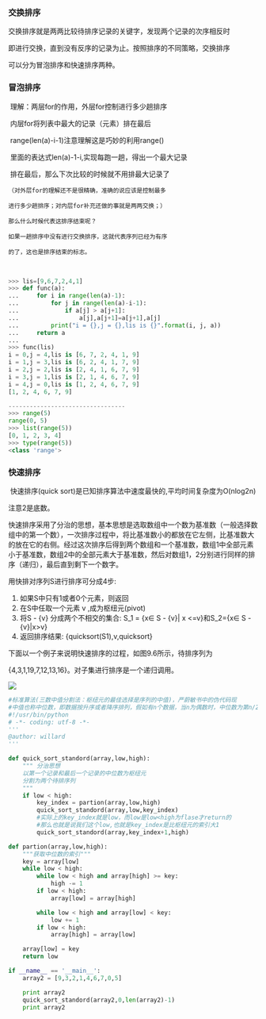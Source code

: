 ### 交换排序

交换排序就是两两比较待排序记录的关键字，发现两个记录的次序相反时

即进行交换，直到没有反序的记录为止。按照排序的不同策略，交换排序

可以分为冒泡排序和快速排序两种。



### 冒泡排序

​	理解：两层for的作用，外层for控制进行多少趟排序

​	内层for将列表中最大的记录（元素）排在最后

​	range(len(a)-i-1)注意理解这是巧妙的利用range()

​	里面的表达式len(a)-1-i,实现每跑一趟，得出一个最大记录

​	排在最后，那么下次比较的时候就不用排最大记录了



```
（对外层for的理解还不是很精确，准确的说应该是控制最多

进行多少趟排序；对内层for补充还做的事就是两两交换；）

那么什么时候代表这排序结束呢？

如果一趟排序中没有进行交换排序，这就代表序列已经为有序

的了，这也是排序结束的标志。

```



​	



```python
>>> lis=[9,6,7,2,4,1]
>>> def func(a):
...     for i in range(len(a)-1):
...         for j in range(len(a)-i-1):
...             if a[j] > a[j+1]:
...                 a[j],a[j+1]=a[j+1],a[j]
...         print("i = {},j = {},lis is {}".format(i, j, a))
...     return a
... 
>>> func(lis)
i = 0,j = 4,lis is [6, 7, 2, 4, 1, 9]
i = 1,j = 3,lis is [6, 2, 4, 1, 7, 9]
i = 2,j = 2,lis is [2, 4, 1, 6, 7, 9]
i = 3,j = 1,lis is [2, 1, 4, 6, 7, 9]
i = 4,j = 0,lis is [1, 2, 4, 6, 7, 9]
[1, 2, 4, 6, 7, 9]

---------------------------------
>>> range(5)
range(0, 5)
>>> list(range(5))
[0, 1, 2, 3, 4]
>>> type(range(5))
<class 'range'>
```



### 快速排序

​	快速排序(quick sort)是已知排序算法中速度最快的,平均时间复杂度为O(nlog2n)

注意2是底数。

快速排序采用了分治的思想，基本思想是选取数组中一个数为基准数（一般选择数组中的第一个数），一次排序过程中，将比基准数小的都放在它左侧，比基准数大的放在它的右侧。经过这次排序后得到两个数组和一个基准数，数组1中全部元素小于基准数，数组2中的全部元素大于基准数，然后对数组1，2分别进行同样的排序（递归），最后直到剩下一个数字。



用快排对序列S进行排序可分成4步:

1. 如果S中只有1或者0个元素，则返回
2. 在S中任取一个元素 v ,成为枢纽元(pivot)
3. 将S - {v} 分成两个不相交的集合: S_1 = {x∈ S - {v}| x <=v}和S_2={x∈ S - {v}|x>v}
4. 返回排序结果:  {quicksort(S1),v,quicksort} 



下面以一个例子来说明快速排序的过程，如图9.6所示，待排序列为

{4,3,1,19,7,12,13,16}。对子集进行排序是一个递归调用。



![](http://p7bj6aatj.bkt.clouddn.com/quicksort.jpg)







```python
#标准算法(三数中值分割法：枢纽元的最佳选择是序列的中值)，严蔚敏书中的伪代码现
#中值也称中位数，即数据按升序或者降序排列，假如有n个数据，当n为偶数时，中位数为第n/2位数和第(n+2)/2位数的平均数;如果n为奇数，那么中位数为第(n+1)/2位数的值。
#!/usr/bin/python
# -*- coding: utf-8 -*-
'''
@author: willard
'''

def quick_sort_standord(array,low,high):
    """ 分治思想
    以第一个记录和最后一个记录的中位数为枢纽元
    分割为两个待排序列
    """
    if low < high:
        key_index = partion(array,low,high)
        quick_sort_standord(array,low,key_index)
        #实际上的key_index就是low，而low是low<high为flase才return的
        #那么也就是说我们这个low,也就是key_index是比枢纽元的索引大1
        quick_sort_standord(array,key_index+1,high)

def partion(array,low,high):
    """获取中位数的索引"""
    key = array[low]
    while low < high:
        while low < high and array[high] >= key:
            high -= 1
        if low < high:
            array[low] = array[high]

        while low < high and array[low] < key:
            low += 1
        if low < high:
            array[high] = array[low]

    array[low] = key
    return low

if __name__ == '__main__':
    array2 = [9,3,2,1,4,6,7,0,5]

    print array2
    quick_sort_standord(array2,0,len(array2)-1)
    print array2
```

